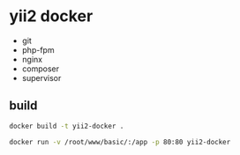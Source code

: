 # yii2 docker

- git
- php-fpm
- nginx
- composer
- supervisor

## build

```bash
docker build -t yii2-docker .

docker run -v /root/www/basic/:/app -p 80:80 yii2-docker
```